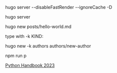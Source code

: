 hugo server --disableFastRender --ignoreCache -D 

hugo server

hugo new posts/hello-world.md

type with -k KIND:

hugo new -k authors authors/new-author

npm run p


[Python Handbook 2023](https://romankurnovskii.com/handbooks/python-handbook.pdf)

